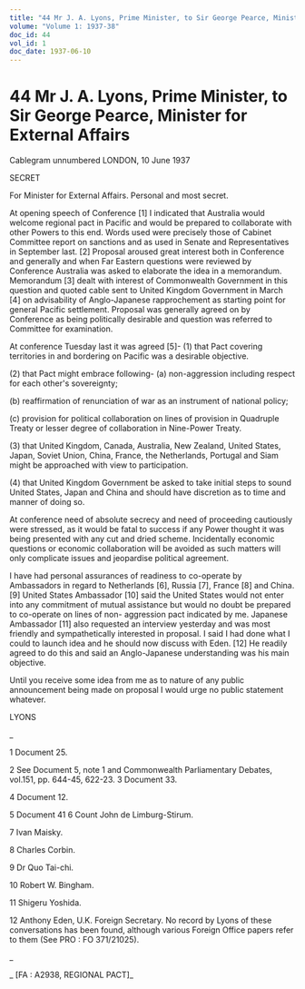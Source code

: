 ```yaml
---
title: "44 Mr J. A. Lyons, Prime Minister, to Sir George Pearce, Minister for External Affairs"
volume: "Volume 1: 1937-38"
doc_id: 44
vol_id: 1
doc_date: 1937-06-10
---
```


# 44 Mr J. A. Lyons, Prime Minister, to Sir George Pearce, Minister for External Affairs

Cablegram unnumbered LONDON, 10 June 1937

SECRET

For Minister for External Affairs. Personal and most secret.

At opening speech of Conference [1] I indicated that Australia would welcome regional pact in Pacific and would be prepared to collaborate with other Powers to this end. Words used were precisely those of Cabinet Committee report on sanctions and as used in Senate and Representatives in September last. [2] Proposal aroused great interest both in Conference and generally and when Far Eastern questions were reviewed by Conference Australia was asked to elaborate the idea in a memorandum. Memorandum [3] dealt with interest of Commonwealth Government in this question and quoted cable sent to United Kingdom Government in March [4] on advisability of Anglo-Japanese rapprochement as starting point for general Pacific settlement. Proposal was generally agreed on by Conference as being politically desirable and question was referred to Committee for examination.

At conference Tuesday last it was agreed [5]- (1) that Pact covering territories in and bordering on Pacific was a desirable objective.

(2) that Pact might embrace following- (a) non-aggression including respect for each other's sovereignty;

(b) reaffirmation of renunciation of war as an instrument of national policy;

(c) provision for political collaboration on lines of provision in Quadruple Treaty or lesser degree of collaboration in Nine-Power Treaty.

(3) that United Kingdom, Canada, Australia, New Zealand, United States, Japan, Soviet Union, China, France, the Netherlands, Portugal and Siam might be approached with view to participation.

(4) that United Kingdom Government be asked to take initial steps to sound United States, Japan and China and should have discretion as to time and manner of doing so.

At conference need of absolute secrecy and need of proceeding cautiously were stressed, as it would be fatal to success if any Power thought it was being presented with any cut and dried scheme. Incidentally economic questions or economic collaboration will be avoided as such matters will only complicate issues and jeopardise political agreement.

I have had personal assurances of readiness to co-operate by Ambassadors in regard to Netherlands [6], Russia [7], France [8] and China. [9] United States Ambassador [10] said the United States would not enter into any commitment of mutual assistance but would no doubt be prepared to co-operate on lines of non- aggression pact indicated by me. Japanese Ambassador [11] also requested an interview yesterday and was most friendly and sympathetically interested in proposal. I said I had done what I could to launch idea and he should now discuss with Eden. [12] He readily agreed to do this and said an Anglo-Japanese understanding was his main objective.

Until you receive some idea from me as to nature of any public announcement being made on proposal I would urge no public statement whatever.

LYONS

_

1 Document 25.

2 See Document 5, note 1 and Commonwealth Parliamentary Debates, vol.151, pp. 644-45, 622-23. 3 Document 33.

4 Document 12.

5 Document 41 6 Count John de Limburg-Stirum.

7 Ivan Maisky.

8 Charles Corbin.

9 Dr Quo Tai-chi.

10 Robert W. Bingham.

11 Shigeru Yoshida.

12 Anthony Eden, U.K. Foreign Secretary. No record by Lyons of these conversations has been found, although various Foreign Office papers refer to them (See PRO : FO 371/21025).

_

_ [FA : A2938, REGIONAL PACT]_
